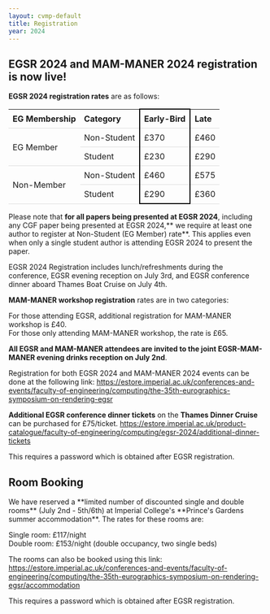 ```yaml
---
layout: cvmp-default
title: Registration
year: 2024
---
```


<h2>EGSR 2024 and MAM-MANER 2024 registration is now live!</h2>


**EGSR 2024 registration rates** are as follows:
<style>
table {
  border-collapse: collapse;
  width: 100%;
}

th, td {
  padding: 8px;
  text-align: left;
  border-bottom: 1px solid #DDD;
}

tr:hover {background-color: #D6EEEE;}
</style>

<table>
    <colgroup>
        <col span="2">
        <col style="border: 2px solid black">
        <col span="9">
      </colgroup>
    <thead>
        <tr>
            <th>EG Membership</th>
            <th>Category</th>
            <th>Early-Bird</th>
            <th>Late</th>
        </tr>
    </thead>
    <tbody>
        <tr>
            <td rowspan=2>EG Member</td>
            <td>Non-Student</td>
            <td>£370</td>
            <td>£460</td>
        </tr>
        <tr>
            <td>Student</td>
            <td>£230</td>
            <td>£290</td>
        </tr>
        <tr>
            <td rowspan=2>Non-Member</td>
            <td>Non-Student</td>
            <td>£460</td>
            <td>£575</td>
        </tr>
        <tr>
            <td>Student</td>
            <td>£290</td>
            <td>£360</td>
        </tr>
    </tbody>
</table>


Please note that **for all papers being presented at EGSR 2024**, including any CGF paper being presented at EGSR 2024,** we require at least one author to register at Non-Student (EG Member) rate**. This applies even when only a single student author is attending EGSR 2024 to present the paper.


EGSR 2024 Registration includes lunch/refreshments during the conference, EGSR evening reception on July 3rd, and EGSR conference dinner aboard Thames Boat Cruise on July 4th.


**MAM-MANER workshop registration** rates are in two categories:

For those attending EGSR, additional registration for MAM-MANER workshop is £40.<br>
For those only attending MAM-MANER workshop, the rate is £65.

**All EGSR and MAM-MANER attendees are invited to the joint EGSR-MAM-MANER evening drinks reception on July 2nd**. 


Registration for both EGSR 2024 and MAM-MANER 2024 events can be done at the following link:
https://estore.imperial.ac.uk/conferences-and-events/faculty-of-engineering/computing/the-35th-eurographics-symposium-on-rendering-egsr


**Additional EGSR conference dinner tickets** on the **Thames Dinner Cruise** can be purchased for £75/ticket.
https://estore.imperial.ac.uk/product-catalogue/faculty-of-engineering/computing/egsr-2024/additional-dinner-tickets

This requires a password which is obtained after EGSR registration.



<h2>Room Booking</h2>
We have reserved a **limited number of discounted single and double rooms** (July 2nd - 5th/6th) at Imperial College's **Prince's Gardens summer accommodation**. The rates for these rooms are:

Single room: £117/night<br>
Double room: £153/night (double occupancy, two single beds)
 
The rooms can also be booked using this link:
https://estore.imperial.ac.uk/conferences-and-events/faculty-of-engineering/computing/the-35th-eurographics-symposium-on-rendering-egsr/accommodation 

This requires a password which is obtained after EGSR registration. 

